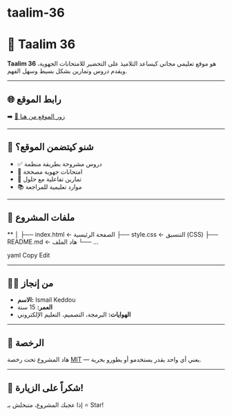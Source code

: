 # taalim-36
# 📘 Taalim 36

**Taalim 36** هو موقع تعليمي مجاني كيساعد التلاميذ على التحضير للامتحانات الجهوية، ويقدم دروس وتمارين بشكل بسيط وسهل الفهم.

---

## 🌐 رابط الموقع

➡️ [🔗 زور الموقع من هنا](https://ismilino.github.io/taalim-36)

---

## 🧠 شنو كيتضمن الموقع؟

- ✅ دروس مشروحة بطريقة منظمة
- 📄 امتحانات جهوية مصححة
- 📝 تمارين تفاعلية مع حلول
- 📚 موارد تعليمية للمراجعة

---

## 📁 ملفات المشروع
**
│
├── index.html ← الصفحة الرئيسية
├── style.css ← التنسيق (CSS)
├── README.md ← هاد الملف
└── ...

yaml
Copy
Edit

---

## 👨‍💻 من إنجاز

- **الاسم:** Ismail Keddou  
- **العمر:** 15 سنة  
- **الهوايات:** البرمجة، التصميم، التعليم الإلكتروني  

---

## 📜 الرخصة

هاد المشروع تحت رخصة [MIT](LICENSE) — يعني أي واحد يقدر يستخدمو أو يطورو بحرية.

---

## 🙌 شكراً على الزيارة!

إذا عجبك المشروع، متبخلش بـ ⭐ Star!

